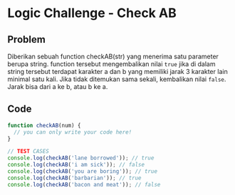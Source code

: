# Logic Challenge - Check AB

## Problem

Diberikan sebuah function checkAB(str) yang menerima satu parameter berupa string. function tersebut mengembalikan nilai `true` jika di dalam string tersebut terdapat karakter a dan b yang memiliki jarak 3 karakter lain minimal satu kali. Jika tidak ditemukan sama sekali, kembalikan nilai `false`. Jarak bisa dari a ke b, atau b ke a.

## Code

```JavaScript
function checkAB(num) {
  // you can only write your code here!
}

// TEST CASES
console.log(checkAB('lane borrowed')); // true
console.log(checkAB('i am sick')); // false
console.log(checkAB('you are boring')); // true
console.log(checkAB('barbarian')); // true
console.log(checkAB('bacon and meat')); // false
```
